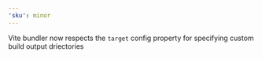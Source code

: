 ```yaml
---
'sku': minor
---
```


Vite bundler now respects the `target` config property for specifying custom build output driectories
